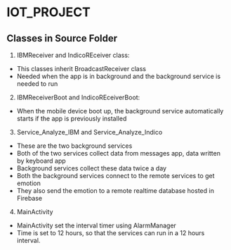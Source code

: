 # IOT_PROJECT
## Classes in Source Folder
1. IBMReceiver and IndicoREceiver class:
* This classes inherit BroadcastReceiver class 
* Needed when the app is in background and the background service is needed to run
2. IBMReceiverBoot and IndicoREceiverBoot:
* When the mobile device boot up, the background service automatically starts if the app is previously installed
3. Service_Analyze_IBM and Service_Analyze_Indico
* These are the two background services
* Both of the two services collect data from messages app, data written by keyboard app
* Background services collect these data twice a day
* Both the background services connect to the remote services to get emotion
* They also send the emotion to a remote realtime database hosted in Firebase
4. MainActivity
* MainActivity set the interval timer using AlarmManager
* Time is set to 12 hours, so that the services can run in a 12 hours interval.
